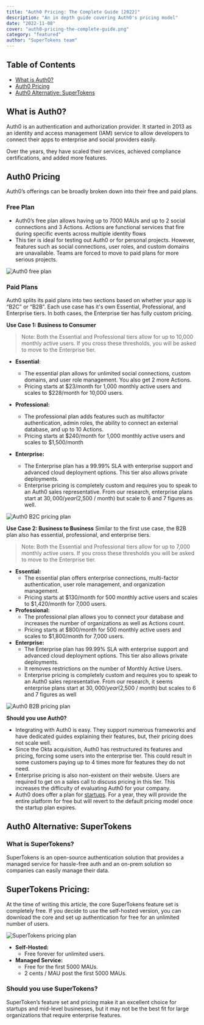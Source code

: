 ```yaml
---
title: "Auth0 Pricing: The Complete Guide [2022]"
description: "An in depth guide covering Auth0's pricing model"
date: "2022-11-08"
cover: "auth0-pricing-the-complete-guide.png"
category: "featured"
author: "SuperTokens team"
---
```


## Table of Contents
- [What is Auth0?](#what-is-auth0)
- [Auth0 Pricing](#auth0-pricing)
- [Auth0 Alternative: SuperTokens](#auth0-alternative-supertokens)


## What is Auth0?

Auth0 is an authentication and authorization provider. It started in 2013 as an identity and access management (IAM) service to allow developers to connect their apps to enterprise and social providers easily.

Over the years, they have scaled their services, achieved compliance certifications, and added more features.  


## Auth0 Pricing

Auth0’s offerings can be broadly broken down into their free and paid plans.

### Free Plan

- Auth0’s free plan allows having up to 7000 MAUs and up to 2 social connections and 3 Actions. Actions are functional services that fire during specific events across multiple identity flows
- This tier is ideal for testing out Auth0 or for personal projects. However, features such as social connections, user roles, and custom domains are unavailable. Teams are forced to move to paid plans for more serious projects.

![Auth0 free plan](./auth0_free.png)

### Paid Plans
Auth0 splits its paid plans into two sections based on whether your app is “B2C” or “B2B”. Each use case has it's own Essential, Professional, and Enterprise tiers. In both cases, the Enterprise tier has fully custom pricing.

**Use Case 1: Business to Consumer**
> Note: Both the Essential and Professional tiers allow for up to 10,000 monthly active users. If you cross these thresholds, you will be asked to move to the Enterprise tier.

- **Essential**:
  - The essential plan allows for unlimited social connections, custom domains, and user role management. You also get 2 more Actions.
  - Pricing starts at $23/month for 1,000 monthly active users and scales to $228/month for 10,000 users.

- **Professional:** 
  - The professional plan adds features such as multifactor authentication, admin roles, the ability to connect an external database, and up to 10 Actions.
  - Pricing starts at $240/month for 1,000 monthly active users and scales to $1,500/month

- **Enterprise:**
  - The Enterprise plan has a 99.99% SLA with enterprise support and advanced cloud deployment options. This tier also allows private deployments.
  - Enterprise pricing is completely custom and requires you to speak to an Auth0 sales representative. From our research, enterprise plans start at $30,000 / year ($2,500 / month) but scale to 6 and 7 figures as well.

![Auth0 B2C pricing plan](./auth0_b2c.png)


**Use Case 2: Business to Business**
Similar to the first use case, the B2B plan also has essential, professional, and enterprise tiers. 

> Note: Both the Essential and Professional tiers allow for up to 7,000 monthly active users. If you cross these thresholds you will be asked to move to the Enterprise tier.

- **Essential:**
  - The essential plan offers enterprise connections, multi-factor authentication, user role management, and organization management.
  - Pricing starts at $130/month for 500 monthly active users and scales to $1,420/month for 7,000 users.
- **Professional:**
  - The professional plan allows you to connect your database and increases the number of organizations as well as Actions count.
  - Pricing starts at $800/month for 500 monthly active users and scales to $1,800/month for 7,000 users.
- **Enterprise:**
  - The Enterprise plan has 99.99% SLA with enterprise support and advanced cloud deployment options. This tier also allows private deployments.
  - It removes restrictions on the number of Monthly Active Users.
  - Enterprise pricing is completely custom and requires you to speak to an Auth0 sales representative.  From our research, it seems enterprise plans start at $30,000 / year ($2,500 / month) but scales to 6 and 7 figures as well

![Auth0 B2B pricing plan](./auth0_b2b.png)

**Should you use Auth0?**
- Integrating with Auth0 is easy. They support numerous frameworks and have dedicated guides explaining their features, but, their pricing does not scale well.
- Since the Okta acquisition, Auth0 has restructured its features and pricing, forcing some users into the enterprise tier. This could result in some customers paying up to 4 times more for features they do not need. 
- Enterprise pricing is also non-existent on their website. Users are required to get on a sales call to discuss pricing in this tier. This increases the difficulty of evaluating Auth0 for your company.
- Auth0 does offer a plan for [startups](https://auth0.com/startups). For a year, they will provide the entire platform for free but will revert to the default pricing model once the startup plan expires.

## Auth0 Alternative: SuperTokens

### What is SuperTokens?
SuperTokens is an open-source authentication solution that provides a managed service for hassle-free auth and an on-prem solution so companies can easily manage their data.

## SuperTokens Pricing:
At the time of writing this article, the core SuperTokens feature set is completely free. If you decide to use the self-hosted version, you can download the core and set up authentication for free for an unlimited number of users.

![SuperTokens pricing plan](./supertokens_pricing.png)

- **Self-Hosted:**
  - Free forever for unlimited users.
- **Managed Service:**
  - Free for the first 5000 MAUs.
  - 2 cents / MAU post the first 5000 MAUs.

### Should you use SuperTokens?
SuperToken’s feature set and pricing make it an excellent choice for startups and mid-level businesses, but it may not be the best fit for large organizations that require enterprise features.
